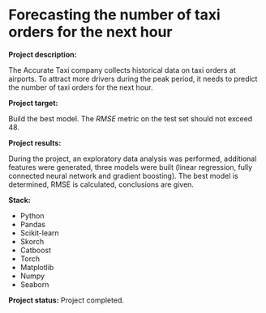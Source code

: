 # Forecasting the number of taxi orders for the next hour

**Project description:**

The Accurate Taxi company collects historical data on taxi orders at airports. To attract more drivers during the peak period, it needs to predict the number of taxi orders for the next hour.

**Project target:** 

Build the best model. The *RMSE* metric on the test set should not exceed 48.

**Project results:**

During the project, an exploratory data analysis was performed, additional features were generated, three models were built (linear regression, fully connected neural network and gradient boosting). The best model is determined, RMSE is calculated, conclusions are given.

**Stack:**

- Python 
- Pandas
- Scikit-learn
- Skorch
- Catboost
- Torch
- Matplotlib
- Numpy
- Seaborn


**Project status:** Project completed.